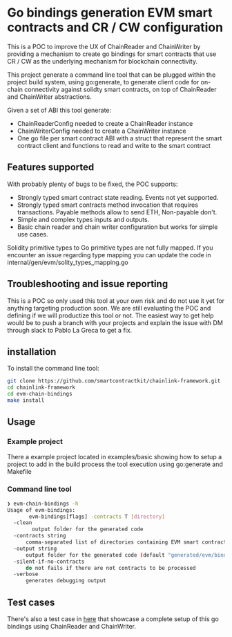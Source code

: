 # Go bindings generation EVM smart contracts and CR / CW configuration

This is a POC to improve the UX of ChainReader and ChainWriter by providing a mechanism to create go bindings for smart contracts that use CR / CW as the underlying mechanism for blockchain connectivity.

This project generate a command line tool that can be plugged within the project build system, using go:generate, to generate client code for on-chain connectivity against solidty smart contracts, on top of ChainReader and ChainWriter abstractions.

Given a set of ABI this tool generate:
- ChainReaderConfig needed to create a ChainReader instance
- ChainWriterConfig needed to create a ChainWriter instance
- One go file per smart contract ABI with a struct that represent the smart contract client and functions to read and write to the smart contract

## Features supported

With probably plenty of bugs to be fixed, the POC supports:

- Strongly typed smart contract state reading. Events not yet supported.
- Strongly typed smart contracts method invocation that requires transactions. Payable methods allow to send ETH, Non-payable don't.
- Simple and complex types inputs and outputs.
- Basic chain reader and chain writer configuration but works for simple use cases.

Solidity primitive types to Go primitive types are not fully mapped. If you encounter an issue regarding type mapping you can update the code in internal/gen/evm/solity_types_mapping.go

## Troubleshooting and issue reporting

This is a POC so only used this tool at your own risk and do not use it yet for anything targeting production soon. We are still evaluating the POC and defining if we will productize this tool or not.
The easiest way to get help would be to push a branch with your projects and explain the issue with DM through slack to Pablo La Greca to get a fix. 

## installation

To install the command line tool:

```sh
git clone https://github.com/smartcontractkit/chainlink-framework.git
cd chainlink-framework
cd evm-chain-bindings
make install
```

## Usage

### Example project

There a example project located in examples/basic showing how to setup a project to add in the build process the tool execution using go:generate and Makefile

### Command line tool

```sh
❯ evm-chain-bindings -h  
Usage of evm-bindings:
       evm-bindings[flags] -contracts T [directory]
  -clean
        output folder for the generated code
  -contracts string
      comma-separated list of directories containing EVM smart contracts source and ABI files; must be set (default "contracts")
  -output string
      output folder for the generated code (default "generated/evm/bindings")
  -silent-if-no-contracts
      do not fails if there are not contracts to be processed
  -verbose
      generates debugging output
```


## Test cases

There's also a test case in [here](https://github.com/smartcontractkit/chainlink/blob/go-bindings-poc/core/services/relay/evm/go_bindings_test.go) that showcase a complete setup of this go bindings using ChainReader and ChainWriter.
